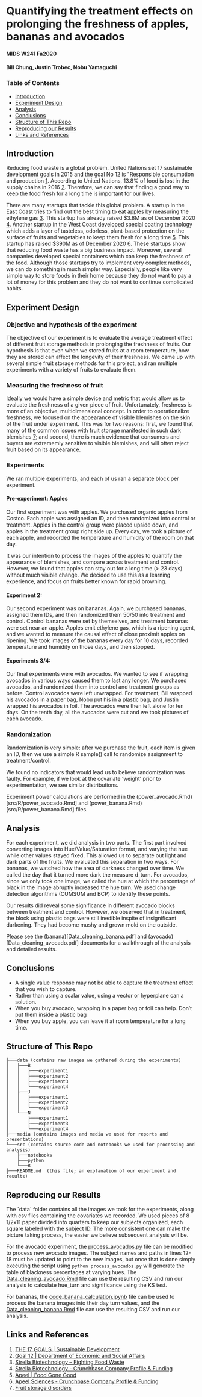 Quantifying the treatment effects on prolonging the freshness of apples, bananas and avocados
=============================================================================================
#### MIDS W241 Fa2020
#### Bill Chung, Justin Trobec, Nobu Yamaguchi

### Table of Contents

* [Introduction](#introduction)
* [Experiment Design](#experiment_design)
* [Analysis](#analysis)
* [Conclusions](#conclusions)
* [Structure of This Repo](#structure_of_this_repo)
* [Reproducing our Results](#reproducing_our_results)
* [Links and References](#links_and_references)

## Introduction <a name='introduction' />

Reducing food waste is a global problem. United Nations set 17 sustainable development goals in 2015 and the goal No 12 is "Responsible consumption and production [1](#ref1). According to United Nations, 13.8% of food is lost in the supply chains in 2016 [2](#ref2). Therefore, we can say that finding a good way to keep the food fresh for a long time is important for our lives.

There are many startups that tackle this global problem. A startup in the East Coast tries to find out the best timing to eat apples by measuring the ethylene gas [3](#ref3). This startup has already raised $3.8M as of December 2020 [4](#ref4). Another startup in the West Coast developed special coating technology which adds a layer of tasteless, odorless, plant-based protection on the surface of fruits and vegetables to keep them fresh for a long time [5](#ref5). This startup has raised $390M as of December 2020 [6](#ref6). These startups show that reducing food waste has a big business impact.
Moreover, several companies developed special containers which can keep the freshness of the food. Although those startups try to implement very complex methods, we can do something in much simpler way. Especially, people like very simple way to store foods in their home because they do not want to pay a lot of money for this problem and they do not want to continue complicated habits.
    
## Experiment Design
<a name='experiment_design' />

### Objective and hypothesis of the experiment
The objective of our experiment is to evaluate the average treatment effect of different fruit storage methods in prolonging the freshness of fruits. Our hypothesis is that even when we stored fruits at a room temperature, how they are stored can affect the longevity of their freshness. We came up with several simple fruit storage methods for this project, and ran multiple experiments with a variety of fruits to evaluate them.

### Measuring the freshness of fruit
Ideally we would have a simple device and metric that would allow us to evaluate the freshness of a given piece of fruit. Unfortunately, freshness is more of an objective, multidimensional concept. In order to operationalize freshness, we focused on the appearance of visible blemishes on the skin of the fruit under experiment. This was for two reasons: first, we found that many of the common issues with fruit storage manifested in such dark blemishes [7](#ref7); and second, there is much evidence that consumers and buyers are extrememly sensitive to visible blemishes, and will often reject fruit based on its appearance.

### Experiments
We ran multiple experiments, and each of us ran a separate block per experiment.

#### Pre-experiment: Apples
Our first experiment was with apples. We purchased organic apples from Costco. Each apple was assigned an ID, and then randomized into control or treatment. Apples in the control group were placed upside down, and apples in the treatment group right side up. Every day, we took a picture of each apple, and recorded the temperature and humidity of the room on that day.

It was our intention to process the images of the apples to quantify the appearance of blemishes, and compare across treatment and control. However, we found that apples can stay out for a long time (> 23 days) without much visible change. We decided to use this as a learning experience, and focus on fruits better known for rapid browning.

#### Experiment 2:
Our second experiment was on bananas. Again, we purchased bananas, assigned them IDs, and then randomized them 50/50 into treatment and control. Control bananas were set by themselves, and treatment bananas were set near an apple. Apples emit ethylene gas, which is a ripening agent, and we wanted to measure the causal effect of close proximit apples on ripening. We took images of the bananas every day for 10 days, recorded temperature and humidity on those days, and then stopped.

#### Experiments 3/4:
Our final experiments were with avocados. We wanted to see if wrapping avocados in various ways caused them to last any longer. We purchased avocados, and randomized them into control and treatment groups as before. Control avocados were left unwrapped. For treatment, Bill wrapped his avocados in a paper bag, Nobu put his in a plastic bag, and Justin wrapped his avocados in foil. The avocados were then left alone for ten days. On the tenth day, all the avocados were cut and we took pictures of each avocado.

### Randomization
Randomization is very simple: after we purchase the fruit, each item is given an ID, then we use a simple R sample() call to randomize assignment to treatment/control.

We found no indicators that would lead us to believe randomization was faulty. For example, if we look at the covariate ‘weight’ prior to experimentation, we see similar distributions.

Experiment power calculations are performed in the (power_avocado.Rmd)[src/R/power_avocado.Rmd] and (power_banana.Rmd)[src/R/power_banana.Rmd] files.

## Analysis
<a name='analysis' />
For each experiment, we did analysis in two parts. The first part involved converting images into Hue/Value/Saturation format, and varying the hue while other values stayed fixed. This allowed us to separate out light and dark parts of the fruits. We evaluated this separation in two ways. For bananas, we watched how the area of darkness changed over time. We called the day that it turned more dark the measure d_turn. For avocados, since we only took one image, we called the hue at which the percentage of black in the image abruptly increased the hue turn. We used change detection algorithms (CUMSUM and BCP) to identify these points.

Our results did reveal some significance in different avocado blocks between treatment and control. However, we observed that in treatment, the block using plastic bags were still inedible inspite of insignificant darkening. They had become mushy and grown mold on the outside.

Please see the (banana)[Data_cleaning_banana.pdf] and (avocado)[Data_cleaning_avocado.pdf] documents for a walkthrough of the analysis and detailed results.

## Conclusions
<a name='conclusions' />

* A single value response may not be able to capture the treatment effect that you wish to capture.
* Rather than using a scalar value, using a vector or hyperplane can a solution.
* When you buy avocado, wrapping in a paper bag or foil can help. Don’t put them inside a plastic bag
* When you buy apple, you can leave it at room temperature for a long time.

## Structure of This Repo
<a name='structure_of_this_repo' />

```
├───data (contains raw images we gathered during the experiments)
│   ├───B
│   │   ├───experiment1
│   │   ├───experiment2
│   │   ├───experiment3
│   │   └───experiment4
│   ├───J
│   │   ├───experiment1
│   │   ├───experiment2
│   │   └───experiment3
│   └───N
│       ├───experiment1
│       ├───experiment3
│       └───experiment4
├───media (contains images and media we used for reports and presentations)
└───src (contains source code and notebooks we used for processing and analysis)
    ├───notebooks
    ├───python
    └───R     
├───README.md  (this file; an explanation of our experiment and results)
```

## Reproducing our Results
<a name='reproducing_our_results' />
The `data` folder contains all the images we took for the experiments, along with csv files containing the covariates we recorded. We used pieces of 8 1/2x11 paper divided into quarters to keep our subjects organized, each square labeled with the subject ID. The more consistent one can make the picture taking process, the easier we believe subsequent analysis will be.

For the avocado experiment, the [process_avocados.py](https://github.com/jtrobec/mids-w241-fa2020-fp/blob/main/src/python/process_avocados.py) file can be modified to process new avocado images. The subject names and paths in lines 12-18 must be updated to point to the new images, but once that is done simply executing the script using `python process_avocados.py` will generate the table of blackness percentages at varying hues. The [Data_cleaning_avocado.Rmd](https://github.com/jtrobec/mids-w241-fa2020-fp/blob/main/src/R/Data_cleaning_Avocado.Rmd) file can use the resulting CSV and run our analysis to calculate hue_turn and significance using the KS test.

For bananas, the [code_banana_calculation.ipynb](https://github.com/jtrobec/mids-w241-fa2020-fp/blob/main/src/notebooks/code_banana_calculation.ipynb) file can be used to process the banana images into their day turn values, and the [Data_cleaning_banana.Rmd](https://github.com/jtrobec/mids-w241-fa2020-fp/blob/main/src/R/Data_cleaning_banana.Rmd) file can use the resulting CSV and run our analysis.

## Links and References
<a name='links_and_references' />

1. [THE 17 GOALS | Sustainable Development](https://sdgs.un.org/goals) <a name='ref1' />
2. [Goal 12 | Department of Economic and Social Affairs](https://sdgs.un.org/goals/goal12) <a name='ref2' />  
3. [Strella Biotechnology – Fighting Food Waste](https://www.strellabiotech.com/) <a name='ref3' />  
4. [Strella Biotechnology - Crunchbase Company Profile & Funding](https://www.crunchbase.com/organization/strella-biotechnology) <a name='ref4' />
5. [Apeel | Food Gone Good](https://www.apeel.com/) <a name='ref5' />
6. [Apeel Sciences - Crunchbase Company Profile & Funding](https://www.crunchbase.com/organization/apeel-sciences) <a name='ref6' />
7. [Fruit storage disorders](https://extension.umaine.edu/fruit/harvest-and-storage-of-tree-fruits/storage-disorders/) <a name='ref7' />
